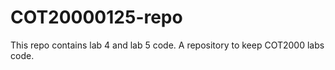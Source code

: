 # COT20000125-repo
This repo contains lab 4 and lab 5 code.
A repository to keep COT2000 labs code.

